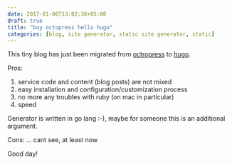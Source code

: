 ```yaml
---
date: 2017-01-06T13:02:38+05:00
draft: true
title: "buy octopress hello hugo"
categories: [blog, site generator, static site generator, static]
---
```

This tiny blog has just been migrated from [octropress](http://octopress.org) to [hugo](http://gohugo.io).

Pros:  
1. service code and content (blog posts) are not mixed  
2. easy installation and configuration/customization process  
3. no more any troubles with ruby (on mac in particular)  
4. speed

Generator is written in go lang :-), maybe for someone this is an additional argument.

Cons:
... cant see, at least now

Good day!
